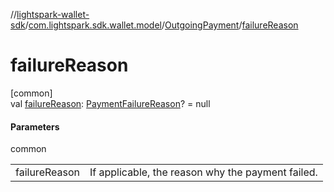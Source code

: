 //[lightspark-wallet-sdk](../../../index.md)/[com.lightspark.sdk.wallet.model](../index.md)/[OutgoingPayment](index.md)/[failureReason](failure-reason.md)

# failureReason

[common]\
val [failureReason](failure-reason.md): [PaymentFailureReason](../-payment-failure-reason/index.md)? = null

#### Parameters

common

| | |
|---|---|
| failureReason | If applicable, the reason why the payment failed. |
